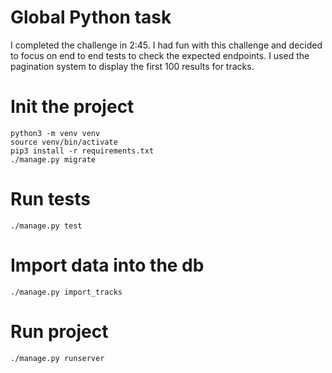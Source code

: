 Global Python task
==================

I completed the challenge in 2:45.
I had fun with this challenge and decided to focus on end to end tests to check the expected endpoints.
I used the pagination system to display the first 100 results for tracks.

# Init the project
```
python3 -m venv venv
source venv/bin/activate
pip3 install -r requirements.txt
./manage.py migrate
```

# Run tests
```
./manage.py test
```

# Import data into the db
```
./manage.py import_tracks
```

# Run project
```
./manage.py runserver
```
